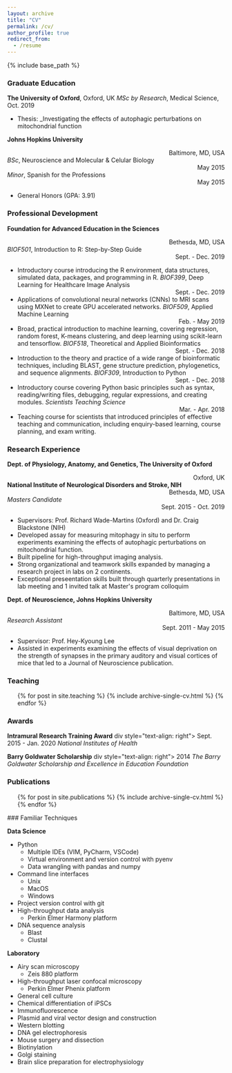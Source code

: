 ```yaml
---
layout: archive
title: "CV"
permalink: /cv/
author_profile: true
redirect_from:
  - /resume
---
```


{% include base_path %}

### Graduate Education

**The University of Oxford**, Oxford, UK
_MSc by Research_, Medical Science, Oct. 2019 
* Thesis: _Investigating the effects of autophagic perturbations on mitochondrial function

**Johns Hopkins University** <div style="text-align: right"> Baltimore, MD, USA </div>
_BSc_, Neuroscience and Molecular & Celular Biology <div style="text-align: right"> May 2015 </div>
_Minor_, Spanish for the Professions <div style="text-align: right"> May 2015 </div>
* General Honors (GPA: 3.91)

### Professional Development

**Foundation for Advanced Education in the Sciences**	<div style="text-align: right"> Bethesda, MD, USA </div>
_BIOF501_, Introduction to R: Step-by-Step Guide	<div style="text-align: right"> Sept. - Dec. 2019 </div>
* Introductory course introducing the R environment, data structures, simulated data, packages, and programming in R.
_BIOF399_, Deep Learning for Healthcare Image Analysis	<div style="text-align: right"> Sept. - Dec. 2019 </div>
*	Applications of convolutional neural networks (CNNs) to MRI scans using MXNet to create GPU accelerated networks.
_BIOF509_, Applied Machine Learning	<div style="text-align: right"> Feb. - May 2019 </div>
*	Broad, practical introduction to machine learning, covering regression, random forest, K-means clustering, and deep learning using scikit-learn and tensorflow.
_BIOF518_, Theoretical and Applied Bioinformatics	<div style="text-align: right"> Sept. - Dec. 2018 </div>
*	Introduction to the theory and practice of a wide range of bioinformatic techniques, including BLAST, gene structure prediction, phylogenetics, and sequence alignments.
_BIOF309_, Introduction to Python	<div style="text-align: right"> Sept. - Dec. 2018 </div>
*	Introductory course covering Python basic principles such as syntax, reading/writing files, debugging, regular expressions, and creating modules.
_Scientists Teaching Science_	<div style="text-align: right"> Mar. - Apr. 2018 </div>
*	Teaching course for scientists that introduced principles of effective teaching and communication, including enquiry-based learning, course planning, and exam writing.

### Research Experience

**Dept. of Physiology, Anatomy, and Genetics, The University of Oxford**	<div style="text-align: right"> Oxford, UK </div>
**National Institute of Neurological Disorders and Stroke, NIH**	<div style="text-align: right"> Bethesda, MD, USA </div>
_Masters Candidate_	<div style="text-align: right"> Sept. 2015 - Oct. 2019 </div>
*	Supervisors: Prof. Richard Wade-Martins (Oxford) and Dr. Craig Blackstone (NIH)
*	Developed assay for measuring mitophagy in situ to perform experiments examining the effects of autophagic perturbations on mitochondrial function.
*	Built pipeline for high-throughput imaging analysis.
*	Strong organizational and teamwork skills expanded by managing a research project in labs on 2 continents.
*	Exceptional preseentation skills built through quarterly presentations in lab meeting and 1 invited talk at Master's program colloquim

**Dept. of Neuroscience, Johns Hopkins University**	<div style="text-align: right"> Baltimore, MD, USA </div>
_Research Assistant_	<div style="text-align: right"> Sept. 2011 - May 2015 </div>
*	Supervisor: Prof. Hey-Kyoung Lee 
*	Assisted in experiments examining the effects of visual deprivation on the strength of synapses in the primary auditory and visual cortices of mice that led to a Journal of Neuroscience publication.

### Teaching

  <ul>{% for post in site.teaching %}
    {% include archive-single-cv.html %}
  {% endfor %}</ul>

### Awards

**Intramural Research Training Award** div style="text-align: right"> Sept. 2015 - Jan. 2020 </div>
_National Institutes of Health_

**Barry Goldwater Scholarship** div style="text-align: right"> 2014 </div>
_The Barry Goldwater Scholarship and Excellence in Education Foundation_

### Publications

  <ul>{% for post in site.publications %}
    {% include archive-single-cv.html %}
  {% endfor %}</ul>
### Familiar Techniques

**Data Science**
* Python
   * Multiple IDEs (VIM, PyCharm, VSCode)
   * Virtual environment and version control with pyenv
   * Data wrangling with pandas and numpy
* Command line interfaces 
  * Unix
  * MacOS
  * Windows
* Project version control with git
* High-throughput data analysis 
  * Perkin Elmer Harmony platform
* DNA sequence analysis
   * Blast
   * Clustal

**Laboratory**
* Airy scan microscopy 
  * Zeis 880 platform
* High-throughput laser confocal microscopy 
  * Perkin Elmer Phenix platform
* General cell culture
* Chemical differentiation of iPSCs
* Immunofluorescence
* Plasmid and viral vector design and construction
* Western blotting
* DNA gel electrophoresis
* Mouse surgery and dissection
* Biotinylation 
* Golgi staining
* Brain slice preparation for electrophysiology


  
<!--
Talks
======
  <ul>{% for post in site.talks %}
    {% include archive-single-talk-cv.html %}
  {% endfor %}</ul>
-->

